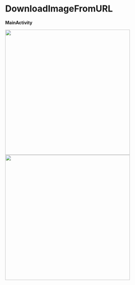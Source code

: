 # DownloadImageFromURL

**MainActivity**

<img src="https://user-images.githubusercontent.com/48885336/159127609-4ee061fc-d684-470b-9ce4-c7738f59a6fc.png" width="400" />

<img src="https://user-images.githubusercontent.com/48885336/159127607-4e335e32-c714-45d5-87d6-dd619b2c28a8.png" width="400" />
